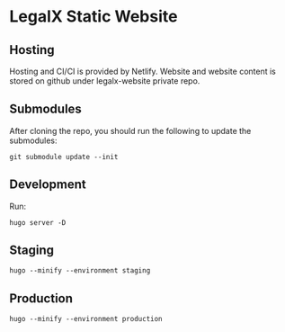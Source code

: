 # LegalX Static Website

## Hosting
Hosting and CI/CI is provided by Netlify. Website and website content is stored on github under legalx-website private repo.

## Submodules
After cloning the repo, you should run the following to update the submodules:
```
git submodule update --init
```

## Development
Run:

```
hugo server -D
```

## Staging
```
hugo --minify --environment staging
```

## Production
```
hugo --minify --environment production
```
